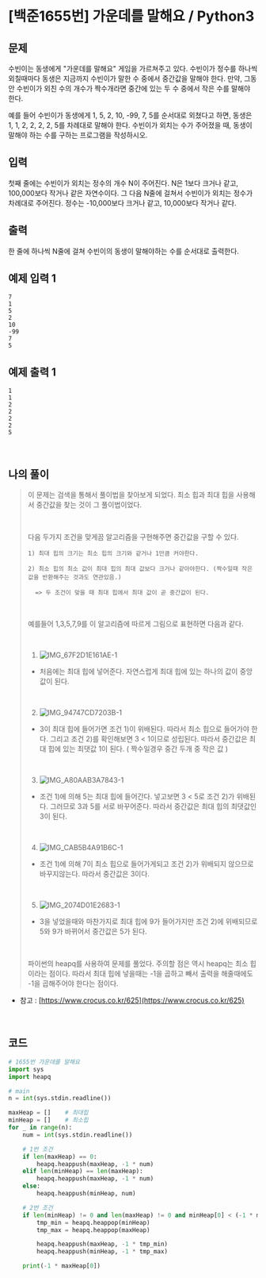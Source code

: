 # [백준1655번] 가운데를 말해요 / Python3

## 문제

수빈이는 동생에게 "가운데를 말해요" 게임을 가르쳐주고 있다. 수빈이가 정수를 하나씩 외칠때마다 동생은 지금까지 수빈이가 말한 수 중에서 중간값을 말해야 한다. 만약, 그동안 수빈이가 외친 수의 개수가 짝수개라면 중간에 있는 두 수 중에서 작은 수를 말해야 한다.

예를 들어 수빈이가 동생에게 1, 5, 2, 10, -99, 7, 5를 순서대로 외쳤다고 하면, 동생은 1, 1, 2, 2, 2, 2, 5를 차례대로 말해야 한다. 수빈이가 외치는 수가 주어졌을 때, 동생이 말해야 하는 수를 구하는 프로그램을 작성하시오.

## 입력

첫째 줄에는 수빈이가 외치는 정수의 개수 N이 주어진다. N은 1보다 크거나 같고, 100,000보다 작거나 같은 자연수이다. 그 다음 N줄에 걸쳐서 수빈이가 외치는 정수가 차례대로 주어진다. 정수는 -10,000보다 크거나 같고, 10,000보다 작거나 같다.

## 출력

한 줄에 하나씩 N줄에 걸쳐 수빈이의 동생이 말해야하는 수를 순서대로 출력한다.

## 예제 입력 1

```
7
1
5
2
10
-99
7
5
```

## 예제 출력 1

```
1
1
2
2
2
2
5
```

<br>

## 나의 풀이

> 이 문제는 검색을 통해서 풀이법을 찾아보게 되었다. 최소 힙과 최대 힙을 사용해서 중간값을 찾는 것이 그 풀이법이었다. 
>
> <br>
>
> 다음 두가지 조건을 맞게끔 알고리즘을 구현해주면 중간값을 구할 수 있다.
>
> ```
> 1) 최대 힙의 크기는 최소 힙의 크기와 같거나 1만큼 커야한다.
> 
> 2) 최소 힙의 최소 값이 최대 힙의 최대 값보다 크거나 같아야한다. (짝수일때 작은값을 반환해주는 것과도 연관있음.)
> 
>   => 두 조건이 맞을 때 최대 힙에서 최대 값이 곧 중간값이 된다.
> ```
>
> <br>
>
> 예를들어 1,3,5,7,9를 이 알고리즘에 따르게 그림으로 표현하면 다음과 같다.
>
> <br>
>
> 1. ![IMG_67F2D1E161AE-1](https://user-images.githubusercontent.com/37801041/74845520-7e62c200-5372-11ea-8a71-76fc4926ab33.jpeg)
>
> - 처음에는 최대 힙에 넣어준다. 자연스럽게 최대 힙에 있는 하나의 값이 중앙값이 된다.
>
> <br>
>
> 2. ![IMG_94747CD7203B-1](https://user-images.githubusercontent.com/37801041/74845669-b23de780-5372-11ea-854c-123a541add8f.jpeg)
>
> - 3이 최대 힙에 들어가면 조건 1)이 위배된다. 따라서 최소 힙으로 들어가야 한다. 그리고 조건 2)를 확인해보면 3 < 1이므로 성립된다. 따라서 중간값은 최대 힙에 있는 최댓값 1이 된다. ( 짝수일경우 중간 두개 중 작은 값 )
>
>   <br>
>
> 3. ![IMG_A80AAB3A7843-1](https://user-images.githubusercontent.com/37801041/74846099-4a3bd100-5373-11ea-9d60-51aaed0004ec.jpeg)
>
> - 조건 1)에 의해 5는 최대 힙에 들어간다. 넣고보면 3 < 5로 조건 2)가 위배된다. 그러므로 3과 5를 서로 바꾸어준다. 따라서 중간값은 최대 힙의 최댓값인 3이 된다.
>
> <br>
>
> 4. ![IMG_CAB5B4A91B6C-1](https://user-images.githubusercontent.com/37801041/74846252-853e0480-5373-11ea-8720-e98186afe989.jpeg)
>
> - 조건 1)에 의해 7이 최소 힙으로 들어가게되고 조건 2)가 위배되지 않으므로 바꾸지않는다. 따라서 중간값은 3이다.
>
> <br>
>
> 5. ![IMG_2074D01E2683-1](https://user-images.githubusercontent.com/37801041/74846463-d1894480-5373-11ea-8ca3-69eea8a36a1d.jpeg)
>
> - 3을 넣었을때와 마찬가지로 최대 힙에 9가 들어가지만 조건 2)에 위배되므로 5와 9가 바뀌어서 중간값은 5가 된다.
>
> <br>
>
>  파이썬의 heapq를 사용하여 문제를 풀었다. 주의할 점은 역시 heapq는 최소 힙이라는 점이다. 따라서 최대 힙에 넣을때는 -1을 곱하고 빼서 출력을 해줄때에도 -1을 곱해주어야 한다는 점이다.

- 참고 : [https://www.crocus.co.kr/625](https://www.crocus.co.kr/625)

<br>

## 코드

```python
# 1655번 가운데를 말해요
import sys
import heapq

# main
n = int(sys.stdin.readline())

maxHeap = []    # 최대힙
minHeap = []    # 최소힙
for _ in range(n):
    num = int(sys.stdin.readline())

    # 1번 조건
    if len(maxHeap) == 0:
        heapq.heappush(maxHeap, -1 * num)
    elif len(minHeap) == len(maxHeap):
        heapq.heappush(maxHeap, -1 * num)
    else:
        heapq.heappush(minHeap, num)

    # 2번 조건
    if len(minHeap) != 0 and len(maxHeap) != 0 and minHeap[0] < (-1 * maxHeap[0]):
        tmp_min = heapq.heappop(minHeap)
        tmp_max = heapq.heappop(maxHeap)

        heapq.heappush(maxHeap, -1 * tmp_min)
        heapq.heappush(minHeap, -1 * tmp_max)

    print(-1 * maxHeap[0])

```



